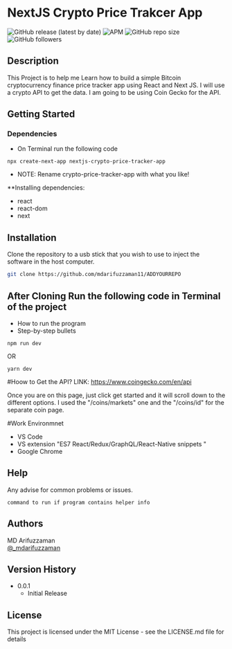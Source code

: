 # NextJS Crypto Price Trakcer App

![GitHub release (latest by date)](https://img.shields.io/github/v/release/mdarifuzzaman11/Carfax_VIN_Automations?style=for-the-badge) 
![APM](https://img.shields.io/apm/l/test?style=for-the-badge)
![GitHub repo size](https://img.shields.io/github/repo-size/mdarifuzzaman11/Carfax_VIN_Automations?style=for-the-badge)
![GitHub followers](https://img.shields.io/github/followers/mdarifuzzaman11?style=for-the-badge)

## Description

This Project is to help me Learn how to build a simple Bitcoin cryptocurrency finance price tracker app using React and Next JS. I will use a crypto API to get the data. I am going to be using Coin Gecko for the API. 

## Getting Started

### Dependencies

* On Terminal run the following code
```
npx create-next-app nextjs-crypto-price-tracker-app
```
* NOTE: Rename crypto-price-tracker-app with what you like!

**Installing dependencies:
- react
- react-dom
- next


## Installation

Clone the repository to a usb stick that you wish to use to inject the software in the host computer.

```bash
git clone https://github.com/mdarifuzzaman11/ADDYOURREPO
```

## After Cloning Run the following code in Terminal of the project

* How to run the program
* Step-by-step bullets

```
npm run dev
```
OR

```
yarn dev
```

#Hoow to Get the API?
LINK: https://www.coingecko.com/en/api

Once you are on this page, just click get started and it will scroll down to the different options. I used the "/coins/markets" one and the "/coins/id" for the separate coin page.

#Work Environmnet
* VS Code
* VS extension "ES7 React/Redux/GraphQL/React-Native snippets " 
* Google Chrome 

## Help

Any advise for common problems or issues.
```
command to run if program contains helper info
```

## Authors
MD Arifuzzaman 
<br />
[@_mdarifuzzaman](https://instagram.com/_mdarifuzzaman)

## Version History

* 0.0.1
    * Initial Release

## License

This project is licensed under the MIT License - see the LICENSE.md file for details
